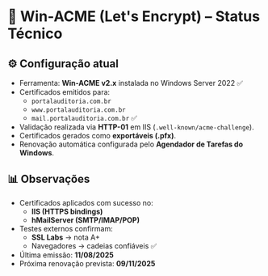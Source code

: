 # 🔐 Win-ACME (Let's Encrypt) – Status Técnico

## ⚙️ Configuração atual
- Ferramenta: **Win-ACME v2.x** instalada no Windows Server 2022 ✅  
- Certificados emitidos para:
  - `portalauditoria.com.br`
  - `www.portalauditoria.com.br`
  - `mail.portalauditoria.com.br` ✅  
- Validação realizada via **HTTP-01** em IIS (`.well-known/acme-challenge`).  
- Certificados gerados como **exportáveis (.pfx)**.  
- Renovação automática configurada pelo **Agendador de Tarefas do Windows**.  

## 📊 Observações
- Certificados aplicados com sucesso no:
  - **IIS (HTTPS bindings)**  
  - **hMailServer (SMTP/IMAP/POP)**  
- Testes externos confirmam:
  - **SSL Labs** → nota A+  
  - Navegadores → cadeias confiáveis ✅  
- Última emissão: **11/08/2025**  
- Próxima renovação prevista: **09/11/2025**  


